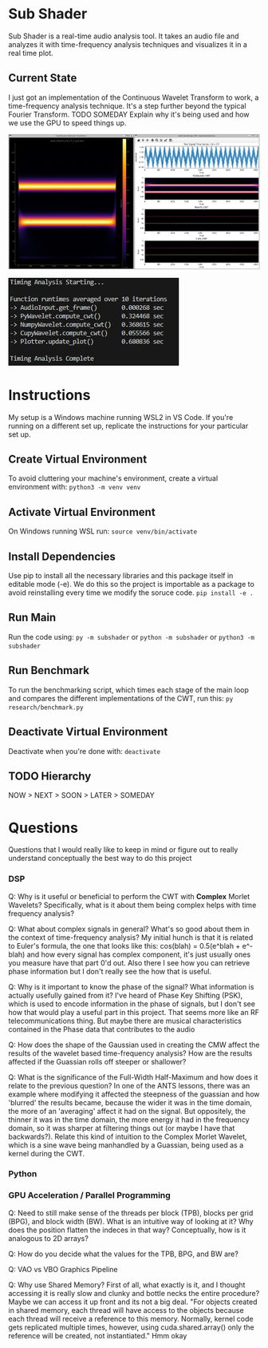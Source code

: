 # Sub Shader
Sub Shader is a real-time audio analysis tool. It takes an audio file and 
analyzes it with time-frequency analysis techniques and visualizes it in a real
time plot. 

## Current State
I just got an implementation of the Continuous Wavelet Transform to work, a
time-frequency analysis technique. It's a step further beyond the typical 
Fourier Transform. TODO SOMEDAY Explain why it's being used and how we use the
GPU to speed things up.

![Current Plots](assets/images/Plots_PyWavelet_NumPy_CuPy_CWT.png)

![Current Benchmark](assets/images/Benchmark_PyWavelet_NumPy_CuPy_CWT.png)

# Instructions
My setup is a Windows machine running WSL2 in VS Code. If you're running on a
different set up, replicate the instructions for your particular set up.

## Create Virtual Environment
To avoid cluttering your machine's environment, create a virtual environment
with:
`python3 -m venv venv`

## Activate Virtual Environment
On Windows running WSL run:
`source venv/bin/activate`

## Install Dependencies
Use pip to install all the necessary libraries and this package itself in 
editable mode (-e). We do this so the project is importable as a package to 
avoid reinstalling every time we modify the soruce code.
`pip install -e .`

## Run Main
Run the code using:
`py -m subshader` or `python -m subshader` or `python3 -m subshader`

## Run Benchmark
To run the benchmarking script, which times each stage of the main loop and 
compares the different implementations of the CWT, run this:
`py research/benchmark.py`

## Deactivate Virtual Environment
Deactivate when you're done with:
`deactivate`

## TODO Hierarchy
NOW > NEXT > SOON > LATER > SOMEDAY

# Questions
Questions that I would really like to keep in mind or figure out to really 
understand conceptually the best way to do this project

### DSP 
Q: Why is it useful or beneficial to perform the CWT with **Complex** Morlet 
Wavelets? Specifically, what is it about them being complex helps with time
frequency analysis?

Q: What about complex signals in general? What's so good about them in the 
context of time-frequency analysis? My initial hunch is that it is related to 
Euler's formula, the one that looks like this: cos(blah) = 0.5(e^blah + e^-blah)
and how every signal has complex component, it's just usually ones you measure
have that part 0'd out. Also there I see how you can retrieve phase information
but I don't really see the how that is useful.

Q: Why is it important to know the phase of the signal? What information is
actually usefully gained from it? I've heard of Phase Key Shifting (PSK), which
is used to encode information in the phase of signals, but I don't see how that
would play a useful part in this project. That seems more like an RF 
telecommunications thing. But maybe there are musical characteristics contained
in the Phase data that contributes to the audio

Q: How does the shape of the Gaussian used in creating the CMW affect the 
results of the wavelet based time-frequency analysis? How are the results 
affected if the Guassian rolls off steeper or shallower? 

Q: What is the significance of the Full-Width Half-Maximum and how does it 
relate to the previous question? In one of the ANTS lessons, there was an 
example where modifying it affected the steepness of the guassian and how 
'blurred' the results became, because the wider it was in the time domain, the 
more of an 'averaging' affect it had on the signal. But oppositely, the thinner 
it was in the time domain, the more energy it had in the frequency domain, so 
it was sharper at filtering things out (or maybe I have that backwards?). 
Relate this kind of intuition to the Complex Morlet Wavelet, which is a sine 
wave being manhandled by a Guassian, being used as a kernel during the CWT.

### Python

### GPU Acceleration / Parallel Programming
Q: Need to still make sense of the threads per block (TPB), blocks per grid 
(BPG), and block width (BW). What is an intuitive way of looking at it? Why does the position
flatten the indeces in that way? Conceptually, how is it analogous to 2D arrays?

Q: How do you decide what the values for the TPB, BPG, and BW are?

Q: VAO vs VBO Graphics Pipeline

Q: Why use Shared Memory? First of all, what exactly is it, and I thought 
accessing it is really slow and clunky and bottle necks the entire procedure?
Maybe we can access it up front and its not a big deal. 
"For objects created in shared memory, each thread will have access to the 
objects because each thread will receive a reference to this memory. Normally, 
kernel code gets replicated multiple times, however, using cuda.shared.array()
only the reference will be created, not instantiated." Hmm okay